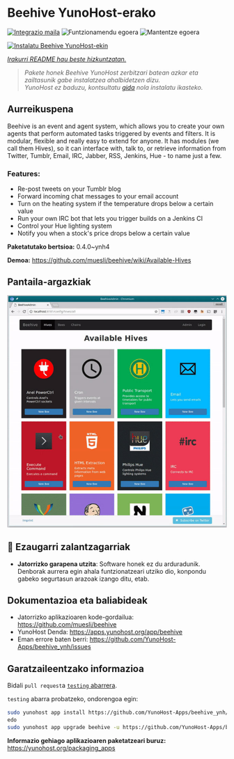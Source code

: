 <!--
Ohart ongi: README hau automatikoki sortu da <https://github.com/YunoHost/apps/tree/master/tools/readme_generator>ri esker
EZ editatu eskuz.
-->

# Beehive YunoHost-erako

[![Integrazio maila](https://dash.yunohost.org/integration/beehive.svg)](https://ci-apps.yunohost.org/ci/apps/beehive/) ![Funtzionamendu egoera](https://ci-apps.yunohost.org/ci/badges/beehive.status.svg) ![Mantentze egoera](https://ci-apps.yunohost.org/ci/badges/beehive.maintain.svg)

[![Instalatu Beehive YunoHost-ekin](https://install-app.yunohost.org/install-with-yunohost.svg)](https://install-app.yunohost.org/?app=beehive)

*[Irakurri README hau beste hizkuntzatan.](./ALL_README.md)*

> *Pakete honek Beehive YunoHost zerbitzari batean azkar eta zailtasunik gabe instalatzea ahalbidetzen dizu.*  
> *YunoHost ez baduzu, kontsultatu [gida](https://yunohost.org/install) nola instalatu ikasteko.*

## Aurreikuspena

Beehive is an event and agent system, which allows you to create your own agents that perform automated tasks triggered by events and filters. It is modular, flexible and really easy to extend for anyone. It has modules (we call them Hives), so it can interface with, talk to, or retrieve information from Twitter, Tumblr, Email, IRC, Jabber, RSS, Jenkins, Hue - to name just a few. 

### Features:

- Re-post tweets on your Tumblr blog
- Forward incoming chat messages to your email account
- Turn on the heating system if the temperature drops below a certain value
- Run your own IRC bot that lets you trigger builds on a Jenkins CI
- Control your Hue lighting system
- Notify you when a stock's price drops below a certain value


**Paketatutako bertsioa:** 0.4.0~ynh4

**Demoa:** <https://github.com/muesli/beehive/wiki/Available-Hives>

## Pantaila-argazkiak

![Beehive(r)en pantaila-argazkia](./doc/screenshots/screenshot1.jpg)

## :red_circle: Ezaugarri zalantzagarriak

- **Jatorrizko garapena utzita**: Software honek ez du arduradunik. Denborak aurrera egin ahala funtzionatzeari utziko dio, konpondu gabeko segurtasun arazoak izango ditu, etab.

## Dokumentazioa eta baliabideak

- Jatorrizko aplikazioaren kode-gordailua: <https://github.com/muesli/beehive>
- YunoHost Denda: <https://apps.yunohost.org/app/beehive>
- Eman errore baten berri: <https://github.com/YunoHost-Apps/beehive_ynh/issues>

## Garatzaileentzako informazioa

Bidali `pull request`a [`testing` abarrera](https://github.com/YunoHost-Apps/beehive_ynh/tree/testing).

`testing` abarra probatzeko, ondorengoa egin:

```bash
sudo yunohost app install https://github.com/YunoHost-Apps/beehive_ynh/tree/testing --debug
edo
sudo yunohost app upgrade beehive -u https://github.com/YunoHost-Apps/beehive_ynh/tree/testing --debug
```

**Informazio gehiago aplikazioaren paketatzeari buruz:** <https://yunohost.org/packaging_apps>
